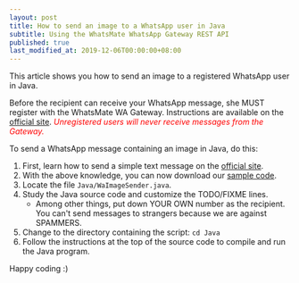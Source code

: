 ```yaml
---
layout: post
title: How to send an image to a WhatsApp user in Java
subtitle: Using the WhatsMate WhatsApp Gateway REST API
published: true
last_modified_at: 2019-12-06T00:00:00+08:00
---
```


This article shows you how to send an image to a registered WhatsApp user in Java.

Before the recipient can receive your WhatsApp message, she MUST register with the WhatsMate WA Gateway. Instructions are available on the [official site](https://www.whatsmate.net/whatsapp-gateway-api.html). <span style="color:red">*Unregistered users will never receive messages from the Gateway.*</span>


To send a WhatsApp message containing an image in Java, do this:

1. First, learn how to send a simple text message on the [official site](https://www.whatsmate.net/whatsapp-gateway-api.html). 
2. With the above knowledge, you can now download our [sample code](https://github.com/whatsmate/wa-demos/archive/master.zip).
3. Locate the file `Java/WaImageSender.java`.  <script src="https://gist.github.com/whatsmate/499d731f8eab2caff6a9bd619f20b59f.js"></script>
4. Study the Java source code and customize the TODO/FIXME lines.
   * Among other things, put down YOUR OWN number as the recipient. You can't send messages to strangers because we are against SPAMMERS.
5. Change to the directory containing the script: `cd Java`
6. Follow the instructions at the top of the source code to compile and run the Java program.


Happy coding :) 


<br>
<script async src="//pagead2.googlesyndication.com/pagead/js/adsbygoogle.js"></script>
<ins class="adsbygoogle"
     style="display:inline-block;width:728px;height:90px"
     data-ad-client="ca-pub-7383487179928477"
     data-ad-slot="6959057004"></ins>
<script>
(adsbygoogle = window.adsbygoogle || []).push({});
</script>
<br>

